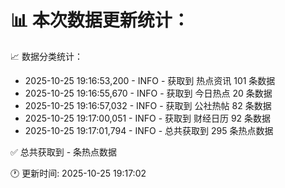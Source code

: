 📊 本次数据更新统计：
==========================

📈 数据分类统计：
- 2025-10-25 19:16:53,200 - INFO - 获取到 热点资讯 101 条数据
- 2025-10-25 19:16:55,670 - INFO - 获取到 今日热点 20 条数据
- 2025-10-25 19:16:57,032 - INFO - 获取到 公社热帖 82 条数据
- 2025-10-25 19:17:00,051 - INFO - 获取到 财经日历 92 条数据
- 2025-10-25 19:17:01,794 - INFO - 总共获取到 295 条热点数据

✅ 总共获取到 - 条热点数据

🕐 更新时间: 2025-10-25 19:17:02
